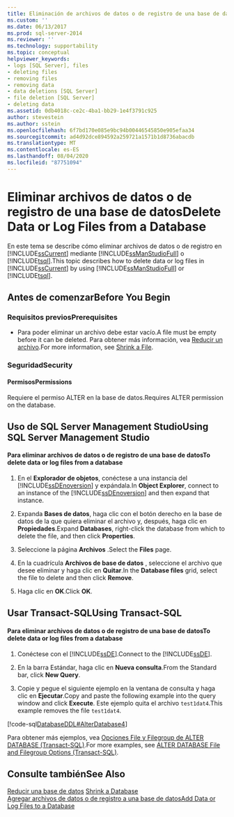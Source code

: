 ```yaml
---
title: Eliminación de archivos de datos o de registro de una base de datos | Microsoft Docs
ms.custom: ''
ms.date: 06/13/2017
ms.prod: sql-server-2014
ms.reviewer: ''
ms.technology: supportability
ms.topic: conceptual
helpviewer_keywords:
- logs [SQL Server], files
- deleting files
- removing files
- removing data
- data deletions [SQL Server]
- file deletion [SQL Server]
- deleting data
ms.assetid: 0db4018c-ce2c-4ba1-bb29-1e4f3791c925
author: stevestein
ms.author: sstein
ms.openlocfilehash: 6f7bd170e085e9bc94b00446545850e905efaa34
ms.sourcegitcommit: ad4d92dce894592a259721a1571b1d8736abacdb
ms.translationtype: MT
ms.contentlocale: es-ES
ms.lasthandoff: 08/04/2020
ms.locfileid: "87751094"
---
```

# <a name="delete-data-or-log-files-from-a-database"></a><span data-ttu-id="3ef72-102">Eliminar archivos de datos o de registro de una base de datos</span><span class="sxs-lookup"><span data-stu-id="3ef72-102">Delete Data or Log Files from a Database</span></span>
  <span data-ttu-id="3ef72-103">En este tema se describe cómo eliminar archivos de datos o de registro en [!INCLUDE[ssCurrent](../../includes/sscurrent-md.md)] mediante [!INCLUDE[ssManStudioFull](../../includes/ssmanstudiofull-md.md)] o [!INCLUDE[tsql](../../includes/tsql-md.md)].</span><span class="sxs-lookup"><span data-stu-id="3ef72-103">This topic describes how to delete data or log files in [!INCLUDE[ssCurrent](../../includes/sscurrent-md.md)] by using [!INCLUDE[ssManStudioFull](../../includes/ssmanstudiofull-md.md)] or [!INCLUDE[tsql](../../includes/tsql-md.md)].</span></span>  
  
  
##  <a name="before-you-begin"></a><a name="BeforeYouBegin"></a> <span data-ttu-id="3ef72-104">Antes de comenzar</span><span class="sxs-lookup"><span data-stu-id="3ef72-104">Before You Begin</span></span>  
  
###  <a name="prerequisites"></a><a name="Prerequisites"></a> <span data-ttu-id="3ef72-105">Requisitos previos</span><span class="sxs-lookup"><span data-stu-id="3ef72-105">Prerequisites</span></span>  
  
-   <span data-ttu-id="3ef72-106">Para poder eliminar un archivo debe estar vacío.</span><span class="sxs-lookup"><span data-stu-id="3ef72-106">A file must be empty before it can be deleted.</span></span> <span data-ttu-id="3ef72-107">Para obtener más información, vea [Reducir un archivo](shrink-a-file.md).</span><span class="sxs-lookup"><span data-stu-id="3ef72-107">For more information, see [Shrink a File](shrink-a-file.md).</span></span>  
  
###  <a name="security"></a><a name="Security"></a> <span data-ttu-id="3ef72-108">Seguridad</span><span class="sxs-lookup"><span data-stu-id="3ef72-108">Security</span></span>  
  
####  <a name="permissions"></a><a name="Permissions"></a> <span data-ttu-id="3ef72-109">Permisos</span><span class="sxs-lookup"><span data-stu-id="3ef72-109">Permissions</span></span>  
 <span data-ttu-id="3ef72-110">Requiere el permiso ALTER en la base de datos.</span><span class="sxs-lookup"><span data-stu-id="3ef72-110">Requires ALTER permission on the database.</span></span>  
  
##  <a name="using-sql-server-management-studio"></a><a name="SSMSProcedure"></a> <span data-ttu-id="3ef72-111">Uso de SQL Server Management Studio</span><span class="sxs-lookup"><span data-stu-id="3ef72-111">Using SQL Server Management Studio</span></span>  
  
#### <a name="to-delete-data-or-log-files-from-a-database"></a><span data-ttu-id="3ef72-112">Para eliminar archivos de datos o de registro de una base de datos</span><span class="sxs-lookup"><span data-stu-id="3ef72-112">To delete data or log files from a database</span></span>  
  
1.  <span data-ttu-id="3ef72-113">En el **Explorador de objetos**, conéctese a una instancia del [!INCLUDE[ssDEnoversion](../../includes/ssdenoversion-md.md)] y expándala.</span><span class="sxs-lookup"><span data-stu-id="3ef72-113">In **Object Explorer**, connect to an instance of the [!INCLUDE[ssDEnoversion](../../includes/ssdenoversion-md.md)] and then expand that instance.</span></span>  
  
2.  <span data-ttu-id="3ef72-114">Expanda **Bases de datos**, haga clic con el botón derecho en la base de datos de la que quiera eliminar el archivo y, después, haga clic en **Propiedades**.</span><span class="sxs-lookup"><span data-stu-id="3ef72-114">Expand **Databases**, right-click the database from which to delete the file, and then click **Properties**.</span></span>  
  
3.  <span data-ttu-id="3ef72-115">Seleccione la página **Archivos** .</span><span class="sxs-lookup"><span data-stu-id="3ef72-115">Select the **Files** page.</span></span>  
  
4.  <span data-ttu-id="3ef72-116">En la cuadrícula **Archivos de base de datos** , seleccione el archivo que desee eliminar y haga clic en **Quitar**.</span><span class="sxs-lookup"><span data-stu-id="3ef72-116">In the **Database files** grid, select the file to delete and then click **Remove**.</span></span>  
  
5.  <span data-ttu-id="3ef72-117">Haga clic en **OK**.</span><span class="sxs-lookup"><span data-stu-id="3ef72-117">Click **OK**.</span></span>  
  
##  <a name="using-transact-sql"></a><a name="TsqlProcedure"></a> <span data-ttu-id="3ef72-118">Usar Transact-SQL</span><span class="sxs-lookup"><span data-stu-id="3ef72-118">Using Transact-SQL</span></span>  
  
#### <a name="to-delete-data-or-log-files-from-a-database"></a><span data-ttu-id="3ef72-119">Para eliminar archivos de datos o de registro de una base de datos</span><span class="sxs-lookup"><span data-stu-id="3ef72-119">To delete data or log files from a database</span></span>  
  
1.  <span data-ttu-id="3ef72-120">Conéctese con el [!INCLUDE[ssDE](../../includes/ssde-md.md)].</span><span class="sxs-lookup"><span data-stu-id="3ef72-120">Connect to the [!INCLUDE[ssDE](../../includes/ssde-md.md)].</span></span>  
  
2.  <span data-ttu-id="3ef72-121">En la barra Estándar, haga clic en **Nueva consulta**.</span><span class="sxs-lookup"><span data-stu-id="3ef72-121">From the Standard bar, click **New Query**.</span></span>  
  
3.  <span data-ttu-id="3ef72-122">Copie y pegue el siguiente ejemplo en la ventana de consulta y haga clic en **Ejecutar**.</span><span class="sxs-lookup"><span data-stu-id="3ef72-122">Copy and paste the following example into the query window and click **Execute**.</span></span> <span data-ttu-id="3ef72-123">Este ejemplo quita el archivo `test1dat4`.</span><span class="sxs-lookup"><span data-stu-id="3ef72-123">This example removes the file `test1dat4`.</span></span>  
  
 [!code-sql[DatabaseDDL#AlterDatabase4](../../snippets/tsql/SQL14/tsql/databaseddl/transact-sql/alterdatabase.sql#alterdatabase4)]  
  
 <span data-ttu-id="3ef72-124">Para obtener más ejemplos, vea [Opciones File y Filegroup de ALTER DATABASE &#40;Transact-SQL&#41;](/sql/t-sql/statements/alter-database-transact-sql-file-and-filegroup-options).</span><span class="sxs-lookup"><span data-stu-id="3ef72-124">For more examples, see [ALTER DATABASE File and Filegroup Options &#40;Transact-SQL&#41;](/sql/t-sql/statements/alter-database-transact-sql-file-and-filegroup-options).</span></span>  
  
## <a name="see-also"></a><span data-ttu-id="3ef72-125">Consulte también</span><span class="sxs-lookup"><span data-stu-id="3ef72-125">See Also</span></span>  
 <span data-ttu-id="3ef72-126">[Reducir una base de datos](shrink-a-database.md) </span><span class="sxs-lookup"><span data-stu-id="3ef72-126">[Shrink a Database](shrink-a-database.md) </span></span>  
 [<span data-ttu-id="3ef72-127">Agregar archivos de datos o de registro a una base de datos</span><span class="sxs-lookup"><span data-stu-id="3ef72-127">Add Data or Log Files to a Database</span></span>](add-data-or-log-files-to-a-database.md)  
  
  
